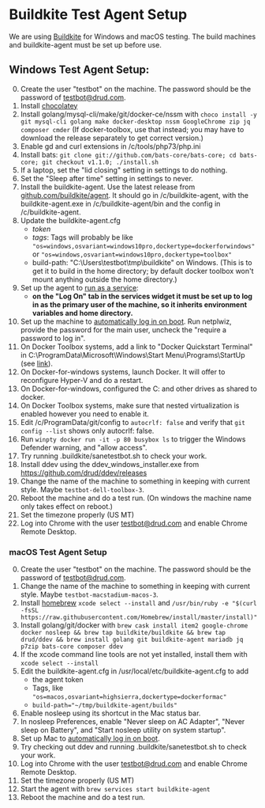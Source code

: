 <h1>Buildkite Test Agent Setup</h1>

We are using [Buildkite](https://buildkite.com/drud) for Windows and macOS testing. The build machines and buildkite-agent must be set up before use.

## Windows Test Agent Setup:

0. Create the user "testbot" on the machine. The password should be the password of testbot@drud.com.
1. Install [chocolatey](https://chocolatey.org/)
2. Install golang/mysql-cli/make/git/docker-ce/nssm with `choco install -y git mysql-cli golang make docker-desktop nssm GoogleChrome zip jq composer cmder` (If docker-toolbox, use that instead; you may have to download the release separately to get correct version.)
3. Enable gd and curl extensions in /c/tools/php73/php.ini
3. Install bats: `git clone git://github.com/bats-core/bats-core; cd bats-core; git checkout v1.1.0; ./install.sh`
3. If a laptop, set the "lid closing" setting in settings to do nothing.
4. Set the "Sleep after time" setting in settings to never.
5. Install the buildkite-agent. Use the latest release from [github.com/buildkite/agent](https://github.com/buildkite/agent/releases). It should go in /c/buildkite-agent, with the buildkite-agent.exe in /c/buildkite-agent/bin and the config in /c/buildkite-agent.
6. Update the buildkite-agent.cfg 
   * *token* 
   * *tags*: Tags will probably be like `"os=windows,osvariant=windows10pro,dockertype=dockerforwindows"` or `"os=windows,osvariant=windows10pro,dockertype=toolbox"`
   * build-path: "C:\Users\testbot\tmp\buildkite" on Windows. (This is to get it to build in the home directory; by default docker toolbox won't mount anything outside the home directory.)
7. Set up the agent to [run as a service](https://buildkite.com/docs/agent/v3/windows#running-as-a-service):
    - __on the "Log On" tab in the services widget it must be set up to log in as the primary user of the machine, so it inherits environment variables and home directory.__
8. Set up the machine to [automatically log in on boot](https://www.cnet.com/how-to/automatically-log-in-to-your-windows-10-pc/).  Run netplwiz, provide the password for the main user, uncheck the "require a password to log in".
9. On Docker Toolbox systems, add a link to "Docker Quickstart Terminal" in C:\ProgramData\Microsoft\Windows\Start Menu\Programs\StartUp (see [link](http://www.thewindowsclub.com/make-programs-run-on-startup-windows)).
10. On Docker-for-windows systems, launch Docker. It will offer to reconfigure Hyper-V and do a restart.
11. On Docker-for-windows, configured the C: and other drives as shared to docker.
12. On Docker Toolbox systems, make sure that nested virtualization is enabled however you need to enable it.
13. Edit /c/ProgramData/git/config to `autocrlf: false` and verify that `git config --list` shows only autocrlf: false. 
14. Run `winpty docker run -it -p 80 busybox ls` to trigger the Windows Defender warning, and "allow access".
15. Try running .buildkite/sanetestbot.sh to check your work.
16. Install ddev using the ddev_windows_installer.exe from https://github.com/drud/ddev/releases 
16. Change the name of the machine to something in keeping with current style. Maybe `testbot-dell-toolbox-3`.
17. Reboot the machine and do a test run. (On windows the machine name only takes effect on reboot.)
18. Set the timezone properly (US MT)
19. Log into Chrome with the user testbot@drud.com and enable Chrome Remote Desktop.

### macOS Test Agent Setup

0. Create the user "testbot" on the machine. The password should be the password of testbot@drud.com.
1. Change the name of the machine to something in keeping with current style. Maybe `testbot-macstadium-macos-3`.
1. Install [homebrew](https://brew.sh/) `xcode select --install` and `/usr/bin/ruby -e "$(curl -fsSL https://raw.githubusercontent.com/Homebrew/install/master/install)"`
2. Install golang/git/docker with `brew cask install item2 google-chrome  docker nosleep && brew tap buildkite/buildkite && brew tap drud/ddev && brew install golang git buildkite-agent mariadb jq p7zip bats-core composer ddev`
4. If the xcode command line tools are not yet installed, install them with `xcode select --install`
5. Edit the buildkite-agent.cfg in /usr/local/etc/buildkite-agent.cfg to add 
    * the agent token 
    * Tags, like `"os=macos,osvariant=highsierra,dockertype=dockerformac"`
    *  `build-path="~/tmp/buildkite-agent/builds"`
7. Enable nosleep using its shortcut in the Mac status bar.
8. In nosleep Preferences, enable "Never sleep on AC Adapter", "Never sleep on Battery", and "Start nosleep utility on system startup".
9. Set up Mac to [automatically log in on boot](https://support.apple.com/en-us/HT201476).
10. Try checking out ddev and running .buildkite/sanetestbot.sh to check your work.
12. Log into Chrome with the user testbot@drud.com and enable Chrome Remote Desktop.
13. Set the timezone properly (US MT)
14. Start the agent with `brew services start buildkite-agent`
15. Reboot the machine and do a test run.
